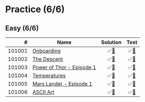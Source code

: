 # Practice (6/6)

## Easy (6/6)

|      # | Name                                | Solution                           | Test                            |
|-------:|-------------------------------------|:----------------------------------:|:-------------------------------:|
| 101001 | [Onboarding][101001]                | &#9989;[&#128190;][101001solution] | &#9989;[&#128190;][101001tests] |
| 101002 | [The Descent][101002]               | &#9989;[&#128190;][101002solution] | &#9989;[&#128190;][101002tests] |
| 101003 | [Power of Thor - Episode 1][101003] | &#9989;[&#128190;][101003solution] | &#9989;[&#128190;][101003tests] |
| 101004 | [Temperatures][101004]              | &#9989;[&#128190;][101004solution] | &#9989;[&#128190;][101004tests] |
| 101005 | [Mars Lander - Episode 1][101005]   | &#9989;[&#128190;][101005solution] | &#9989;[&#128190;][101005tests] |
| 101006 | [ASCII Art][101006]                 | &#9989;[&#128190;][101006solution] | &#9989;[&#128190;][101006tests] |

[101001]: https://www.codingame.com/ide/puzzle/onboarding
[101002]: https://www.codingame.com/ide/puzzle/the-descent
[101003]: https://www.codingame.com/ide/puzzle/power-of-thor-episode-1
[101004]: https://www.codingame.com/ide/puzzle/temperatures
[101005]: https://www.codingame.com/ide/puzzle/mars-lander-episode-1
[101006]: https://www.codingame.com/ide/puzzle/ascii-art

[101001solution]: src/main/java/org/ck/codingame/practice/easy/onboarding/Player.java
[101002solution]: src/main/java/org/ck/codingame/practice/easy/thedescent/Player.java
[101003solution]: src/main/java/org/ck/codingame/practice/easy/powerofthor1/Player.java
[101004solution]: src/main/java/org/ck/codingame/practice/easy/temperatures/Solution.java
[101005solution]: src/main/java/org/ck/codingame/practice/easy/marslander1/Player.java
[101006solution]: src/main/java/org/ck/codingame/practice/easy/asciiart/Solution.java

[101001tests]: src/test/java/org/ck/codingame/practice/easy/onboarding/PlayerTest.java
[101002tests]: src/test/java/org/ck/codingame/practice/easy/thedescent/PlayerTest.java
[101003tests]: src/test/java/org/ck/codingame/practice/easy/powerofthor1/PlayerTest.java
[101004tests]: src/test/java/org/ck/codingame/practice/easy/temperatures/SolutionTest.java
[101005tests]: src/test/java/org/ck/codingame/practice/easy/marslander1/PlayerTest.java
[101006tests]: src/test/java/org/ck/codingame/practice/easy/asciiart/SolutionTest.java

